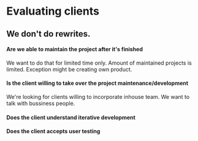 # Evaluating clients

## We don't do rewrites.

#### Are we able to maintain the project after it's finished

We want to do that for limited time only. Amount of maintained projects is limited. Exception might be creating own product.

#### Is the client willing to take over the project maintenance/development

We're looking for clients willing to incorporate inhouse team. We want to talk with bussiness people.

#### Does the client understand iterative development

#### Does the client accepts user testing
